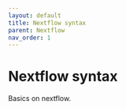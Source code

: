 ```yaml
---
layout: default
title: Nextflow syntax
parent: Nextflow
nav_order: 1
---
```


# Nextflow syntax

Basics on nextflow.
